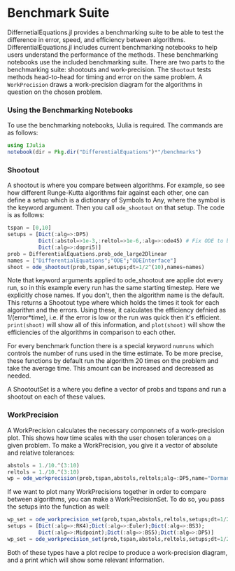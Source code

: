 # Benchmark Suite

DiffernetialEquations.jl provides a benchmarking suite to be able to test the
difference in error, speed, and efficiency between algorithms. DifferentialEquations.jl includes current benchmarking notebooks to help users
understand the performance of the methods. These benchmarking notebooks use the included benchmarking suite. There are two parts to the benchmarking suite: shootouts and work-precision. The `Shootout` tests methods head-to-head for timing and error on the same problem. A `WorkPrecision` draws a work-precision diagram
for the algorithms in question on the chosen problem.

### Using the Benchmarking Notebooks

To use the benchmarking notebooks, IJulia is required. The commands are as follows:

```julia
using IJulia
notebook(dir = Pkg.dir("DifferentialEquations")*"/benchmarks")
```

### Shootout

 A
shootout is where you compare between algorithms. For example, so see how
different Runge-Kutta algorithms fair against each other, one can define a setup
which is a dictionary of Symbols to Any, where the symbol is the keyword argument.
Then you call `ode_shootout` on that setup. The code is as follows:

```julia
tspan = [0,10]
setups = [Dict(:alg=>:DP5)
          Dict(:abstol=>1e-3,:reltol=>1e-6,:alg=>:ode45) # Fix ODE to be normal
          Dict(:alg=>:dopri5)]
prob = DifferentialEquations.prob_ode_large2Dlinear
names = ["DifferentialEquations";"ODE";"ODEInterface"]
shoot = ode_shootout(prob,tspan,setups;dt=1/2^(10),names=names)
```

Note that keyword arguments applied to ode_shootout are applie dot every run, so
in this example every run has the same starting timestep.  Here we explicitly chose names.
If you don't, then the algorithm name is the default.
This returns a Shootout type where which holds the times it took for each algorithm
and the errors. Using these, it calculates the efficiency defnied as
1/(error*time), i.e. if the error is low or the run was quick then
it's efficient. `print(shoot)` will show all of this information,
and `plot(shoot)` will show the efficiencies of the algorithms
in comparison to each other.

For every benchmark function there is a special keyword `numruns` which controls
the number of runs used in the time estimate. To be more precise, these functions
by default run the algorithm 20 times on the problem and take the average time.
This amount can be increased and decreased as needed.

A ShootoutSet is a where you define a vector of probs and tspans and run a shootout
on each of these values.

### WorkPrecision

A WorkPrecision calculates the necessary componnets of a work-precision plot. This
shows how time scales with the user chosen tolerances on a given problem. To make
a WorkPrecision, you give it a vector of absolute and relative tolerances:

```julia
abstols = 1./10.^(3:10)
reltols = 1./10.^(3:10)
wp = ode_workprecision(prob,tspan,abstols,reltols;alg=:DP5,name="Dormand-Prince 4/5")
```

If we want to plot many WorkPrecisions together in order to compare between
algorithms, you can make a WorkPrecisionSet. To do so, you pass the setups
into the function as well:

```julia
wp_set = ode_workprecision_set(prob,tspan,abstols,reltols,setups;dt=1/2^4,numruns=2)
setups = [Dict(:alg=>:RK4);Dict(:alg=>:Euler);Dict(:alg=>:BS3);
          Dict(:alg=>:Midpoint);Dict(:alg=>:BS5);Dict(:alg=>:DP5)]
wp_set = ode_workprecision_set(prob,tspan,abstols,reltols,setups;dt=1/2^4,numruns=2)
```

Both of these types have a plot recipe to produce a work-precision diagram,
and a print which will show some relevant information.
